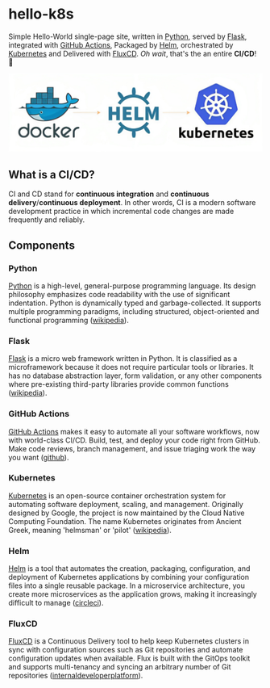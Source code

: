 # hello-k8s
Simple Hello-World single-page site, written in [Python](https://www.python.org/), served by [Flask](https://flask.palletsprojects.com/), integrated with [GitHub Actions](https://github.com/features/actions), Packaged by [Helm](https://helm.sh/), orchestrated by [Kubernetes](https://kubernetes.io/) and Delivered with [FluxCD](https://fluxcd.io/). *Oh wait*, that's the an entire **CI/CD**! 🚀

<p align="center">
  <img src="./archive/img/logo.png" />
</p>

## What is a CI/CD?
CI and CD stand for **continuous integration** and **continuous delivery**/**continuous deployment**. In other words, CI is a modern software development practice in which incremental code changes are made frequently and reliably.

## Components
### Python
[Python](https://www.python.org/) is a high-level, general-purpose programming language. Its design philosophy emphasizes code readability with the use of significant indentation. Python is dynamically typed and garbage-collected. It supports multiple programming paradigms, including structured, object-oriented and functional programming ([wikipedia](https://en.wikipedia.org/wiki/Python_(programming_language))).

### Flask
[Flask](https://flask.palletsprojects.com/) is a micro web framework written in Python. It is classified as a microframework because it does not require particular tools or libraries. It has no database abstraction layer, form validation, or any other components where pre-existing third-party libraries provide common functions ([wikipedia](https://en.wikipedia.org/wiki/Flask_(web_framework))).

### GitHub Actions
[GitHub Actions](https://github.com/features/actions) makes it easy to automate all your software workflows, now with world-class CI/CD. Build, test, and deploy your code right from GitHub. Make code reviews, branch management, and issue triaging work the way you want ([github](https://github.com/features/actions)).

### Kubernetes
[Kubernetes](https://kubernetes.io/) is an open-source container orchestration system for automating software deployment, scaling, and management. Originally designed by Google, the project is now maintained by the Cloud Native Computing Foundation. The name Kubernetes originates from Ancient Greek, meaning 'helmsman' or 'pilot' ([wikipedia](https://en.wikipedia.org/wiki/Kubernetes)).

### Helm
[Helm](https://helm.sh/) is a tool that automates the creation, packaging, configuration, and deployment of Kubernetes applications by combining your configuration files into a single reusable package. In a microservice architecture, you create more microservices as the application grows, making it increasingly difficult to manage ([circleci](https://circleci.com/blog/what-is-helm/#:~:text=Helm%20is%20a%20tool%20that,it%20increasingly%20difficult%20to%20manage.)).

### FluxCD
[FluxCD](https://fluxcd.io/) is a Continuous Delivery tool to help keep Kubernetes clusters in sync with configuration sources such as Git repositories and automate configuration updates when available. Flux is built with the GitOps toolkit and supports multi-tenancy and syncing an arbitrary number of Git repositories ([internaldeveloperplatform](https://internaldeveloperplatform.org/cd-operators/flux-cd/)).